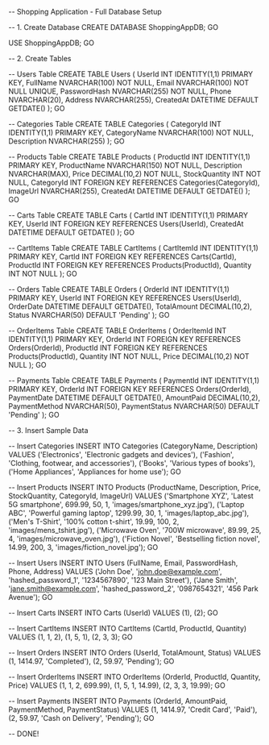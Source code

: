-- Shopping Application - Full Database Setup

-- 1. Create Database
CREATE DATABASE ShoppingAppDB;
GO

USE ShoppingAppDB;
GO

-- 2. Create Tables

-- Users Table
CREATE TABLE Users (
    UserId INT IDENTITY(1,1) PRIMARY KEY,
    FullName NVARCHAR(100) NOT NULL,
    Email NVARCHAR(100) NOT NULL UNIQUE,
    PasswordHash NVARCHAR(255) NOT NULL,
    Phone NVARCHAR(20),
    Address NVARCHAR(255),
    CreatedAt DATETIME DEFAULT GETDATE()
);
GO

-- Categories Table
CREATE TABLE Categories (
    CategoryId INT IDENTITY(1,1) PRIMARY KEY,
    CategoryName NVARCHAR(100) NOT NULL,
    Description NVARCHAR(255)
);
GO

-- Products Table
CREATE TABLE Products (
    ProductId INT IDENTITY(1,1) PRIMARY KEY,
    ProductName NVARCHAR(150) NOT NULL,
    Description NVARCHAR(MAX),
    Price DECIMAL(10,2) NOT NULL,
    StockQuantity INT NOT NULL,
    CategoryId INT FOREIGN KEY REFERENCES Categories(CategoryId),
    ImageUrl NVARCHAR(255),
    CreatedAt DATETIME DEFAULT GETDATE()
);
GO

-- Carts Table
CREATE TABLE Carts (
    CartId INT IDENTITY(1,1) PRIMARY KEY,
    UserId INT FOREIGN KEY REFERENCES Users(UserId),
    CreatedAt DATETIME DEFAULT GETDATE()
);
GO

-- CartItems Table
CREATE TABLE CartItems (
    CartItemId INT IDENTITY(1,1) PRIMARY KEY,
    CartId INT FOREIGN KEY REFERENCES Carts(CartId),
    ProductId INT FOREIGN KEY REFERENCES Products(ProductId),
    Quantity INT NOT NULL
);
GO

-- Orders Table
CREATE TABLE Orders (
    OrderId INT IDENTITY(1,1) PRIMARY KEY,
    UserId INT FOREIGN KEY REFERENCES Users(UserId),
    OrderDate DATETIME DEFAULT GETDATE(),
    TotalAmount DECIMAL(10,2),
    Status NVARCHAR(50) DEFAULT 'Pending'
);
GO

-- OrderItems Table
CREATE TABLE OrderItems (
    OrderItemId INT IDENTITY(1,1) PRIMARY KEY,
    OrderId INT FOREIGN KEY REFERENCES Orders(OrderId),
    ProductId INT FOREIGN KEY REFERENCES Products(ProductId),
    Quantity INT NOT NULL,
    Price DECIMAL(10,2) NOT NULL
);
GO

-- Payments Table
CREATE TABLE Payments (
    PaymentId INT IDENTITY(1,1) PRIMARY KEY,
    OrderId INT FOREIGN KEY REFERENCES Orders(OrderId),
    PaymentDate DATETIME DEFAULT GETDATE(),
    AmountPaid DECIMAL(10,2),
    PaymentMethod NVARCHAR(50),
    PaymentStatus NVARCHAR(50) DEFAULT 'Pending'
);
GO

-- 3. Insert Sample Data

-- Insert Categories
INSERT INTO Categories (CategoryName, Description)
VALUES 
('Electronics', 'Electronic gadgets and devices'),
('Fashion', 'Clothing, footwear, and accessories'),
('Books', 'Various types of books'),
('Home Appliances', 'Appliances for home use');
GO

-- Insert Products
INSERT INTO Products (ProductName, Description, Price, StockQuantity, CategoryId, ImageUrl)
VALUES 
('Smartphone XYZ', 'Latest 5G smartphone', 699.99, 50, 1, 'images/smartphone_xyz.jpg'),
('Laptop ABC', 'Powerful gaming laptop', 1299.99, 30, 1, 'images/laptop_abc.jpg'),
('Men\'s T-Shirt', '100% cotton t-shirt', 19.99, 100, 2, 'images/mens_tshirt.jpg'),
('Microwave Oven', '700W microwave', 89.99, 25, 4, 'images/microwave_oven.jpg'),
('Fiction Novel', 'Bestselling fiction novel', 14.99, 200, 3, 'images/fiction_novel.jpg');
GO

-- Insert Users
INSERT INTO Users (FullName, Email, PasswordHash, Phone, Address)
VALUES 
('John Doe', 'john.doe@example.com', 'hashed_password_1', '1234567890', '123 Main Street'),
('Jane Smith', 'jane.smith@example.com', 'hashed_password_2', '0987654321', '456 Park Avenue');
GO

-- Insert Carts
INSERT INTO Carts (UserId)
VALUES 
(1),
(2);
GO

-- Insert CartItems
INSERT INTO CartItems (CartId, ProductId, Quantity)
VALUES 
(1, 1, 2),
(1, 5, 1),
(2, 3, 3);
GO

-- Insert Orders
INSERT INTO Orders (UserId, TotalAmount, Status)
VALUES 
(1, 1414.97, 'Completed'),
(2, 59.97, 'Pending');
GO

-- Insert OrderItems
INSERT INTO OrderItems (OrderId, ProductId, Quantity, Price)
VALUES 
(1, 1, 2, 699.99),
(1, 5, 1, 14.99),
(2, 3, 3, 19.99);
GO

-- Insert Payments
INSERT INTO Payments (OrderId, AmountPaid, PaymentMethod, PaymentStatus)
VALUES 
(1, 1414.97, 'Credit Card', 'Paid'),
(2, 59.97, 'Cash on Delivery', 'Pending');
GO

-- DONE!
